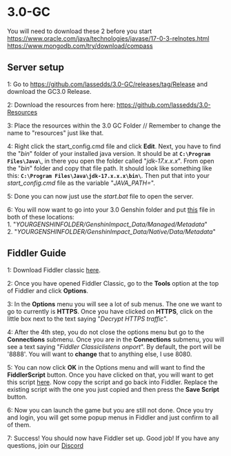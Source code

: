 # 3.0-GC

You will need to download these 2 before you start
https://www.oracle.com/java/technologies/javase/17-0-3-relnotes.html
https://www.mongodb.com/try/download/compass

## Server setup

1: Go to https://github.com/lassedds/3.0-GC/releases/tag/Release and download the GC3.0 Release.

2: Download the resources from here: https://github.com/lassedds/3.0-Resources

3: Place the resources within the 3.0 GC Folder // Remember to change the name to "resources" just like that.

4: Right click the start_config.cmd file and click **Edit**. Next, you have to find the "*bin*" folder of your installed java version. It should be at **`C:\Program Files\Java\`**, in there you open the folder called "*jdk-17.x.x.x*". From open the "*bin*" folder and copy that file path. It should look like something like this: **`C:\Program Files\Java\jdk-17.x.x.x\bin\`**.  Then put that into your *start_config.cmd* file as the variable "*JAVA_PATH=*".

5: Done you can now just use the *start.bat* file to open the server.

6: You will now want to go into your 3.0 Genshin folder and put <a href="https://drive.google.com/file/d/1esXUB4Q_Y_wDjvqnNbN8jiQUKsO11N1S/view?usp=sharing">this</a> file in both of these locations:<br>
	1. "*YOURGENSHINFOLDER/GenshinImpact_Data/Managed/Metadata*"<br>
	2. "*YOURGENSHINFOLDER/GenshinImpact_Data/Native/Data/Metadata*"

## Fiddler Guide

1: Download Fiddler classic <a href=https://www.telerik.com/download/fiddler>here</a>.

2: Once you have opened Fiddler Classic, go to the **Tools** option at the top of Fiddler and click **Options**.

3: In the **Options** menu you will see a lot of sub menus. The one we want to go to currently is **HTTPS**. Once you have clicked on **HTTPS**, click on the little box next to the text saying "*Decrypt HTTPS traffic*".

4: After the 4th step, you do not close the options menu but go to the **Connections** submenu. Once you are in the **Connections** submenu, you will see a text saying "*Fiddler Classiclistens onport*". By default, the port will be '8888'. You will want to **change** that to anything else, I use 8080.

5: You can now click **OK** in the Options menu and will want to find the **FiddlerScript** button. Once you have clicked on that, you will want to get this script <a href=https://github.lunatic.moe/fiddlerscript>here</a>. Now copy the script and go back into Fiddler. Replace the existing script with the one you just copied and then press the **Save Script** button.

6: Now you can launch the game but you are still not done. Once you try and login, you will get some popup menus in Fiddler and just confirm to all of them.

7: Success! You should now have Fiddler set up. Good job! If you have any questions, join our <a href=https://discord.gg/AYtB7Q2er8>Discord</a>

